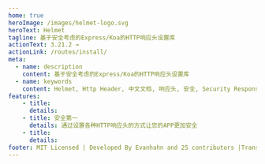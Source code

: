 ```yaml
---
home: true
heroImage: /images/helmet-logo.svg
heroText: Helmet
tagline: 基于安全考虑的Express/Koa的HTTP响应头设置库
actionText: 3.21.2 →
actionLink: /routes/install/
meta:
  - name: description
    content: 基于安全考虑的Express/Koa的HTTP响应头设置库
  - name: keywords
    content: Helmet, Http Header, 中文文档, 响应头, 安全, Security Response Header
features:
    - title: 
      details: 
    - title: 安全第一
      details: 通过设置各种HTTP响应头的方式让您的APP更加安全
    - title: 
      details: 
footer: MIT Licensed | Developed By Evanhahn and 25 contributors |Translated by 大笑 😄
---
```

